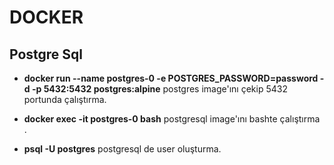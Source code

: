 # DOCKER
## Postgre Sql
- **docker run --name postgres-0 -e POSTGRES_PASSWORD=password -d -p 5432:5432 postgres:alpine** postgres image'ını çekip 5432 portunda çalıştırma.

- **docker exec -it postgres-0 bash**  postgresql image'ını bashte çalıştırma .

- **psql -U postgres** postgresql de user oluşturma.
